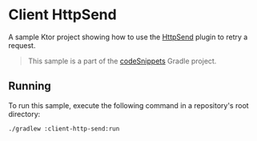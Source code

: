 # Client HttpSend

A sample Ktor project showing how to use the [HttpSend](https://ktor.io/docs/http-send.html) plugin to retry a request.
> This sample is a part of the [codeSnippets](../../README.md) Gradle project.

## Running

To run this sample, execute the following command in a repository's root directory:

```bash
./gradlew :client-http-send:run
```

